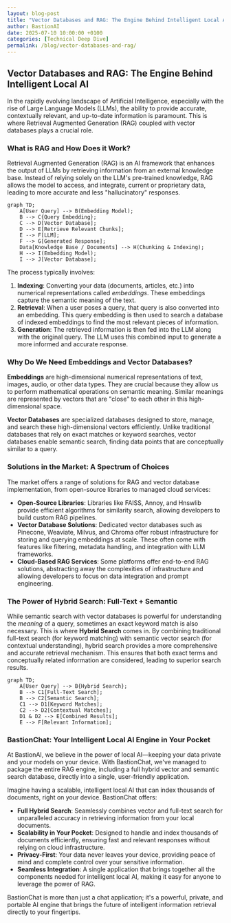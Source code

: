```yaml
---
layout: blog-post
title: "Vector Databases and RAG: The Engine Behind Intelligent Local AI"
author: BastionAI
date: 2025-07-10 10:00:00 +0100
categories: [Technical Deep Dive]
permalink: /blog/vector-databases-and-rag/
---
```


## Vector Databases and RAG: The Engine Behind Intelligent Local AI

In the rapidly evolving landscape of Artificial Intelligence, especially with the rise of Large Language Models (LLMs), the ability to provide accurate, contextually relevant, and up-to-date information is paramount. This is where Retrieval Augmented Generation (RAG) coupled with vector databases plays a crucial role.

### What is RAG and How Does it Work?

Retrieval Augmented Generation (RAG) is an AI framework that enhances the output of LLMs by retrieving information from an external knowledge base. Instead of relying solely on the LLM's pre-trained knowledge, RAG allows the model to access, and integrate, current or proprietary data, leading to more accurate and less "hallucinatory" responses.

```mermaid
graph TD;
    A[User Query] --> B(Embedding Model);
    B --> C{Query Embedding};
    C --> D[Vector Database];
    D --> E[Retrieve Relevant Chunks];
    E --> F[LLM];
    F --> G[Generated Response];
    Data[Knowledge Base / Documents] --> H(Chunking & Indexing);
    H --> I(Embedding Model);
    I --> J[Vector Database];
```

The process typically involves:
1.  **Indexing**: Converting your data (documents, articles, etc.) into numerical representations called *embeddings*. These embeddings capture the semantic meaning of the text.
2.  **Retrieval**: When a user poses a query, that query is also converted into an embedding. This query embedding is then used to search a database of indexed embeddings to find the most relevant pieces of information.
3.  **Generation**: The retrieved information is then fed into the LLM along with the original query. The LLM uses this combined input to generate a more informed and accurate response.

### Why Do We Need Embeddings and Vector Databases?

**Embeddings** are high-dimensional numerical representations of text, images, audio, or other data types. They are crucial because they allow us to perform mathematical operations on semantic meaning. Similar meanings are represented by vectors that are "close" to each other in this high-dimensional space.

**Vector Databases** are specialized databases designed to store, manage, and search these high-dimensional vectors efficiently. Unlike traditional databases that rely on exact matches or keyword searches, vector databases enable semantic search, finding data points that are conceptually similar to a query.

### Solutions in the Market: A Spectrum of Choices

The market offers a range of solutions for RAG and vector database implementation, from open-source libraries to managed cloud services:

*   **Open-Source Libraries**: Libraries like FAISS, Annoy, and Hnswlib provide efficient algorithms for similarity search, allowing developers to build custom RAG pipelines.
*   **Vector Database Solutions**: Dedicated vector databases such as Pinecone, Weaviate, Milvus, and Chroma offer robust infrastructure for storing and querying embeddings at scale. These often come with features like filtering, metadata handling, and integration with LLM frameworks.
*   **Cloud-Based RAG Services**: Some platforms offer end-to-end RAG solutions, abstracting away the complexities of infrastructure and allowing developers to focus on data integration and prompt engineering.

### The Power of Hybrid Search: Full-Text + Semantic

While semantic search with vector databases is powerful for understanding the *meaning* of a query, sometimes an exact keyword match is also necessary. This is where **Hybrid Search** comes in. By combining traditional full-text search (for keyword matching) with semantic vector search (for contextual understanding), hybrid search provides a more comprehensive and accurate retrieval mechanism. This ensures that both exact terms and conceptually related information are considered, leading to superior search results.

```mermaid
graph TD;
    A[User Query] --> B{Hybrid Search};
    B --> C1[Full-Text Search];
    B --> C2[Semantic Search];
    C1 --> D1[Keyword Matches];
    C2 --> D2[Contextual Matches];
    D1 & D2 --> E[Combined Results];
    E --> F[Relevant Information];
```

### BastionChat: Your Intelligent Local AI Engine in Your Pocket

At BastionAI, we believe in the power of local AI—keeping your data private and your models on your device. With BastionChat, we've managed to package the entire RAG engine, including a full hybrid vector and semantic search database, directly into a single, user-friendly application.

Imagine having a scalable, intelligent local AI that can index thousands of documents, right on your device. BastionChat offers:

*   **Full Hybrid Search**: Seamlessly combines vector and full-text search for unparalleled accuracy in retrieving information from your local documents.
*   **Scalability in Your Pocket**: Designed to handle and index thousands of documents efficiently, ensuring fast and relevant responses without relying on cloud infrastructure.
*   **Privacy-First**: Your data never leaves your device, providing peace of mind and complete control over your sensitive information.
*   **Seamless Integration**: A single application that brings together all the components needed for intelligent local AI, making it easy for anyone to leverage the power of RAG.

BastionChat is more than just a chat application; it's a powerful, private, and portable AI engine that brings the future of intelligent information retrieval directly to your fingertips. 